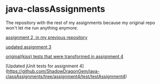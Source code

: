 # java-classAssignments
The repository with the rest of my assignments because my original repo won't let me run anything anymore.

[assignment 2, in my previous repository](https://github.com/ShadowDragonGem/java-hello/tree/collectionsHomework)

[updated assignment 3](https://github.com/ShadowDragonGem/java-classAssignments/tree/assignment2-3_revisions/src/assignment2_3)

[original(kiss) tests that were transformed in assignment 4](https://github.com/ShadowDragonGem/java-classAssignments/tree/assignment4/src/assignment4)

[Updated jUnit tests for assignment 4] (https://github.com/ShadowDragonGem/java-classAssignments/tree/assignment4/test/testAssignment4) 

